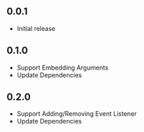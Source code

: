 ## 0.0.1

- Initial release

## 0.1.0

- Support Embedding Arguments
- Update Dependencies

## 0.2.0

- Support Adding/Removing Event Listener
- Update Dependencies

